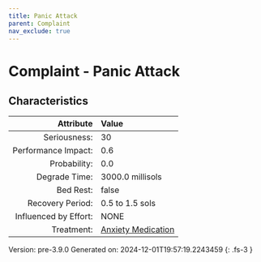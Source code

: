 ```yaml
---
title: Panic Attack
parent: Complaint
nav_exclude: true
---
```

# Complaint - Panic Attack

## Characteristics

| Attribute      | Value |
|--------:|:------|
|Seriousness:|30|
|Performance Impact:|0.6|
|Probability:|0.0|
|Degrade Time:|3000.0 millisols|
|Bed Rest:|false|
|Recovery Period:|0.5 to 1.5 sols|
|Influenced by Effort:|NONE|
|Treatment:|[Anxiety Medication](../treatment/anxiety-medication.html)|
 

Version: pre-3.9.0 Generated on: 2024-12-01T19:57:19.2243459
{: .fs-3 }